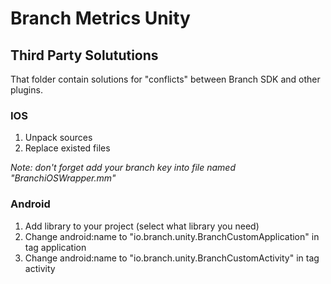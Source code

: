 # Branch Metrics Unity
## Third Party Solututions

That folder contain solutions for "conflicts" between Branch SDK and other plugins.

### IOS
1) Unpack sources
2) Replace existed files

*Note: don't forget add your branch key into file named "BranchiOSWrapper.mm"*

### Android
1) Add library to your project (select what library you need)
2) Change android:name to "io.branch.unity.BranchCustomApplication" in tag application
3) Change android:name to "io.branch.unity.BranchCustomActivity" in tag activity

